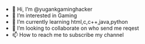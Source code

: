 - 👋 Hi, I’m @yugankgaminghacker
- 👀 I’m interested in Gaming
- 🌱 I’m currently learning html,c,c++,java,python
- 💞️ I’m looking to collaborate on who send me reqest
- 📫 How to reach me to subscribe my channel

<!---
yugankgaminghacker/yugankgaminghacker is a ✨ special ✨ repository because its `README.md` (this file) appears on your GitHub profile.
You can click the Preview link to take a look at your changes.
--->
